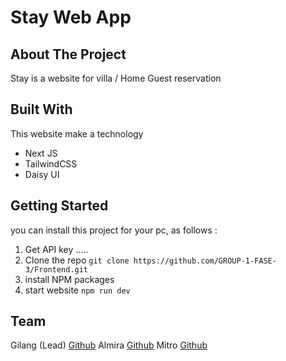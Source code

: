 # Stay Web App

## About The Project
Stay is a website for villa / Home Guest reservation

## Built With
This website make a technology
- Next JS
- TailwindCSS
- Daisy UI

## Getting Started
you can install this project for your pc, as follows :
1. Get API key .....
2. Clone the repo
    `git clone https://github.com/GROUP-1-FASE-3/Frontend.git`
3. install NPM packages
4. start website
    `npm run dev`


## Team
Gilang (Lead) [Github](https://github.com/gilangsup)
Almira [Github](https://github.com/Almiramahsa)
Mitro [Github](https://github.com/mitro-ubaidillah)
